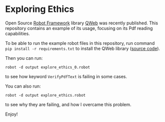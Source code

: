 # Exploring Ethics

Open Source [Robot Framework](https://robotframework.org/) library [QWeb](https://qentinel.com/qweb-open-source-automation-library/) was recently published. This repository contains an example of its usage, focusing on its Pdf reading capabilities.

To be able to run the example robot files in this repository, run command `pip install -r requirements.txt` to install the QWeb library ([source code](https://github.com/qentinelqi/qweb/)).

Then you can run:
```
robot -d output explore_ethics_0.robot
```
to see how keyword `VerifyPdfText` is failing in some cases.

You can also run:
```
robot -d output explore_ethics.robot
```
to see why they are failing, and how I overcame this problem.

Enjoy!
